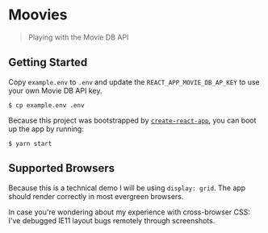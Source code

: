 # Moovies

> Playing with the Movie DB API

## Getting Started

Copy `example.env` to `.env` and update the `REACT_APP_MOVIE_DB_AP_KEY` to use your own
Movie DB API key.

```
$ cp example.env .env
```

Because this project was bootstrapped by [`create-react-app`](https://github.com/facebookincubator/create-react-app), you can boot up the app by running:

```
$ yarn start
```

## Supported Browsers

Because this is a technical demo I will be using `display: grid`. The app should
render correctly in most evergreen browsers.

In case you're wondering about my experience with cross-browser CSS: I've 
debugged IE11 layout bugs remotely through screenshots.
